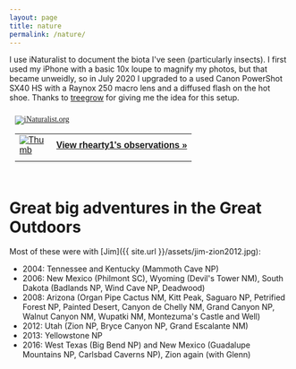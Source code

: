 ```yaml
---
layout: page
title: nature
permalink: /nature/
---
```


I use iNaturalist to document the biota I've seen (particularly insects). I first used my iPhone with a basic 10x loupe to magnify my photos, but that became unweidly, so in July 2020 I upgraded to a used Canon PowerShot SX40 HS with a Raynox 250 macro lens and a diffused flash on the hot shoe. Thanks to [treegrow](https://www.inaturalist.org/people/treegrow) for giving me the idea for this setup.

<style type="text/css" media="screen">
.inat-widget { font-family: Georgia, serif; padding: 10px; line-height: 1;}
.inat-widget-header {margin-bottom: 10px;}
.inat-widget td {vertical-align: top; padding-bottom: 10px;}
.inat-label { color: #888; }
.inat-meta { font-size: smaller; margin-top: 3px; line-height: 1.2;}
.inat-observation-body, .inat-user-body { padding-left: 10px; }
.inat-observation-image {text-align: center;}
.inat-observation-image, .inat-user-image { width: 48px; display: inline-block; }
.inat-observation-image img, .inat-user-image img { max-width: 48px; }
.inat-observation-image img { vertical-align: middle; }
.inat-widget-small .inat-observation-image { display:block; float: left; margin: 0 3px 3px 0; height:48px;}
.inat-label, .inat-value, .inat-user { font-family: "Trebuchet MS", Arial, sans-serif; }
.inat-user-body {vertical-align: middle;}
.inat-widget td.inat-user-body {vertical-align: middle;}
.inat-widget .inat-footer td.inat-value {vertical-align: middle; padding-left: 10px;}
</style>
<div class="inat-widget">
    <div class="inat-widget-header">
      <a href="https://www.inaturalist.org"><img alt="iNaturalist.org" src="https://www.inaturalist.org/assets/logo-small-9571bdf43f2c4dc05eb536a8c06d7c4b.gif" /></a>  
    </div>
  <script type="text/javascript" charset="utf-8" src="https://www.inaturalist.org/observations/rhearty1.widget?layout=large&limit=5&order=desc&order_by=observed_on"></script>
  <table class="inat-footer">
    <tr class="inat-user">
        <td class="inat-user-image">
          <a border="0" href="https://www.inaturalist.org/observations/rhearty1"><img class="usericon" src="https://static.inaturalist.org/attachments/users/icons/1014359/thumb.jpg?1532952002" alt="Thumb" /></a>
        </td>
      <td class="inat-value">
        <strong>
            <a href="https://www.inaturalist.org/observations/rhearty1">View rhearty1's observations »</a>
        </strong>
      </td>
    </tr>
  </table>
</div>

# Great big adventures in the Great Outdoors

Most of these were with [Jim]({{ site.url }}/assets/jim-zion2012.jpg):
* 2004: Tennessee and Kentucky (Mammoth Cave NP)
* 2006: New Mexico (Philmont SC), Wyoming (Devil's Tower NM), South Dakota (Badlands NP, Wind Cave NP, Deadwood)
* 2008: Arizona (Organ Pipe Cactus NM, Kitt Peak, Saguaro NP, Petrified Forest NP, Painted Desert, Canyon de Chelly NM, Grand Canyon NP, Walnut Canyon NM, Wupatki NM, Montezuma's Castle and Well)
* 2012: Utah (Zion NP, Bryce Canyon NP, Grand Escalante NM)
* 2013: Yellowstone NP
* 2016: West Texas (Big Bend NP) and New Mexico (Guadalupe Mountains NP, Carlsbad Caverns NP), Zion again (with Glenn)

